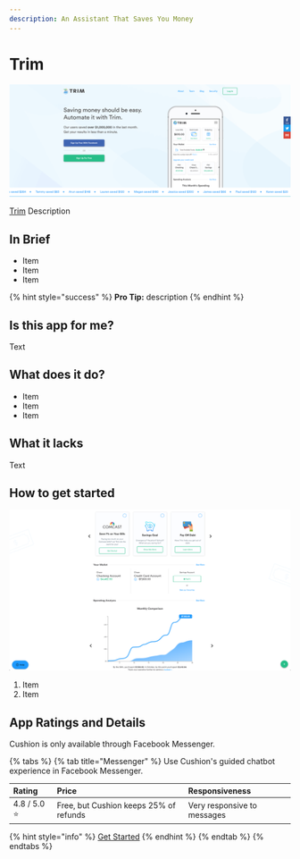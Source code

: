 ```yaml
---
description: An Assistant That Saves You Money
---
```


# Trim

![Trim Website](../.gitbook/assets/trim-web.png)

[Trim](https://www.asktrim.com/) Description

## In Brief

* Item
* Item
* Item

{% hint style="success" %}
**Pro Tip:** description
{% endhint %}

## Is this app for me?

Text

## What does it do?

* Item
* Item
* Item

## What it lacks

Text

## How to get started

![Trim App](../.gitbook/assets/trim-app.png)

1. Item
2. Item

## App Ratings and Details

Cushion is only available through Facebook Messenger.

{% tabs %}
{% tab title="Messenger" %}
Use Cushion's guided chatbot experience in Facebook Messenger.

| Rating | Price | Responsiveness |
| :--- | :--- | :--- |
| 4.8 / 5.0 ⭐ | Free, but Cushion keeps 25% of refunds | Very responsive to messages |

{% hint style="info" %}
[Get Started](https://www.facebook.com/CushionAI)
{% endhint %}
{% endtab %}
{% endtabs %}
